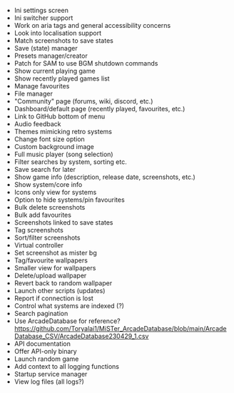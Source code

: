 - Ini settings screen
- Ini switcher support
- Work on aria tags and general accessibility concerns
- Look into localisation support
- Match screenshots to save states
- Save (state) manager
- Presets manager/creator
- Patch for SAM to use BGM shutdown commands
- Show current playing game
- Show recently played games list
- Manage favourites
- File manager
- "Community" page (forums, wiki, discord, etc.)
- Dashboard/default page (recently played, favourites, etc.)
- Link to GitHub bottom of menu
- Audio feedback
- Themes mimicking retro systems
- Change font size option
- Custom background image
- Full music player (song selection)
- Filter searches by system, sorting etc.
- Save search for later
- Show game info (description, release date, screenshots, etc.)
- Show system/core info
- Icons only view for systems
- Option to hide systems/pin favourites
- Bulk delete screenshots
- Bulk add favourites
- Screenshots linked to save states
- Tag screenshots
- Sort/filter screenshots
- Virtual controller
- Set screenshot as mister bg
- Tag/favourite wallpapers
- Smaller view for wallpapers
- Delete/upload wallpaper
- Revert back to random wallpaper
- Launch other scripts (updates)
- Report if connection is lost
- Control what systems are indexed (?)
- Search pagination
- Use ArcadeDatabase for reference? https://github.com/Toryalai1/MiSTer_ArcadeDatabase/blob/main/ArcadeDatabase_CSV/ArcadeDatabase230429_1.csv
- API documentation
- Offer API-only binary
- Launch random game
- Add context to all logging functions
- Startup service manager
- View log files (all logs?)